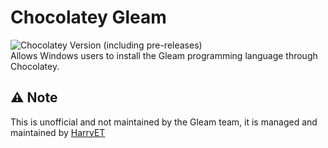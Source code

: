 ﻿# Chocolatey Gleam
![Chocolatey Version (including pre-releases)](https://img.shields.io/chocolatey/v/gleam?include_prereleases&style=flat-square)</br>
Allows Windows users to install the Gleam programming language through Chocolatey.

## ⚠️ Note
This is unofficial and not maintained by the Gleam team, it is managed and maintained by [HarryET](https://github.com/harryet)